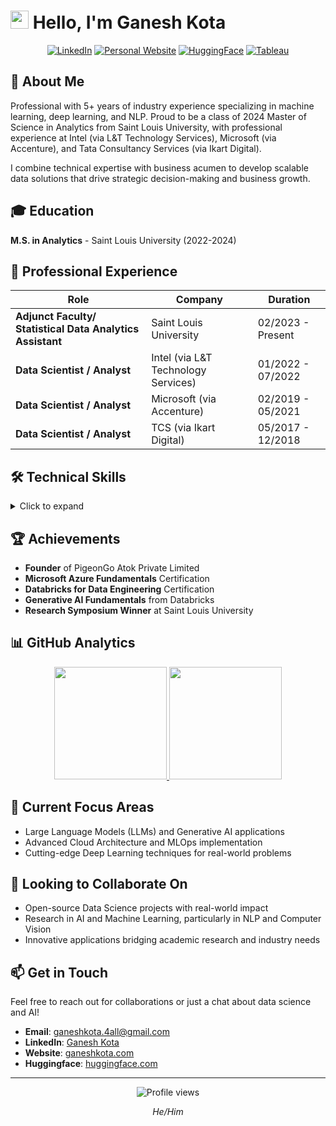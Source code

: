 # <img src="https://raw.githubusercontent.com/TheDudeThatCode/TheDudeThatCode/master/Assets/Hi.gif" width="29px"> Hello, I'm Ganesh Kota

<div align="center">
  
[![LinkedIn](https://img.shields.io/badge/LinkedIn-0077B5?style=for-the-badge&logo=linkedin&logoColor=white)](http://www.linkedin.com/in/ganesh-kota)
[![Personal Website](https://img.shields.io/badge/Website-000000?style=for-the-badge&logo=About.me&logoColor=white)](https://ganeshkota.com)
[![HuggingFace](https://img.shields.io/badge/🤗%20HuggingFace-yellow?style=for-the-badge)](https://huggingface.co/GaneshKota)
[![Tableau](https://img.shields.io/badge/Tableau-E97627?style=for-the-badge&logo=Tableau&logoColor=white)](https://public.tableau.com/app/profile/ganesh.kota)

</div>

## 🚀 About Me

Professional with 5+ years of industry experience specializing in machine learning, deep learning, and NLP. Proud to be a class of 2024 Master of Science in  Analytics from Saint Louis University, with professional experience at Intel (via L&T Technology Services), Microsoft (via Accenture), and Tata Consultancy Services (via Ikart Digital).

I combine technical expertise with business acumen to develop scalable data solutions that drive strategic decision-making and business growth.

## 🎓 Education

**M.S. in Analytics** - Saint Louis University (2022-2024)

## 💼 Professional Experience

| Role | Company | Duration |
|------|---------|----------|
| **Adjunct Faculty/ Statistical Data Analytics Assistant** | Saint Louis University | 02/2023 - Present |
| **Data Scientist / Analyst** | Intel (via L&T Technology Services) | 01/2022 - 07/2022 |
| **Data Scientist / Analyst** | Microsoft (via Accenture) | 02/2019 - 05/2021 |
| **Data Scientist / Analyst** | TCS (via Ikart Digital) | 05/2017 - 12/2018 |

## 🛠️ Technical Skills

<details>
<summary>Click to expand</summary>

### Programming Languages
![Python](https://img.shields.io/badge/Python-3776AB?style=flat-square&logo=python&logoColor=white)
![R](https://img.shields.io/badge/R-276DC3?style=flat-square&logo=r&logoColor=white)
![SQL](https://img.shields.io/badge/SQL-4479A1?style=flat-square&logo=postgresql&logoColor=white)
![NoSQL](https://img.shields.io/badge/NoSQL-4DB33D?style=flat-square&logo=mongodb&logoColor=white)
![HTML](https://img.shields.io/badge/HTML-E34F26?style=flat-square&logo=html5&logoColor=white)
![CSS](https://img.shields.io/badge/CSS-1572B6?style=flat-square&logo=css3&logoColor=white)
![C++](https://img.shields.io/badge/C++-00599C?style=flat-square&logo=c%2B%2B&logoColor=white)
![Java](https://img.shields.io/badge/Java-ED8B00?style=flat-square&logo=openjdk&logoColor=white)

### Frameworks & Tools
![Flask](https://img.shields.io/badge/Flask-000000?style=flat-square&logo=flask&logoColor=white)
![MS SQL](https://img.shields.io/badge/MS_SQL-CC2927?style=flat-square&logo=microsoft-sql-server&logoColor=white)
![MySQL](https://img.shields.io/badge/MySQL-4479A1?style=flat-square&logo=mysql&logoColor=white)
![PostgreSQL](https://img.shields.io/badge/PostgreSQL-336791?style=flat-square&logo=postgresql&logoColor=white)
![MongoDB](https://img.shields.io/badge/MongoDB-47A248?style=flat-square&logo=mongodb&logoColor=white)
![Git](https://img.shields.io/badge/Git-F05032?style=flat-square&logo=git&logoColor=white)
![Docker](https://img.shields.io/badge/Docker-2496ED?style=flat-square&logo=docker&logoColor=white)
![Kubernetes](https://img.shields.io/badge/Kubernetes-326CE5?style=flat-square&logo=kubernetes&logoColor=white)

### Cloud & Visualization
![AWS](https://img.shields.io/badge/AWS-232F3E?style=flat-square&logo=amazon-aws&logoColor=white)
![Azure](https://img.shields.io/badge/Azure-0089D6?style=flat-square&logo=microsoft-azure&logoColor=white)
![Power BI](https://img.shields.io/badge/Power_BI-F2C811?style=flat-square&logo=power-bi&logoColor=black)
![Tableau](https://img.shields.io/badge/Tableau-E97627?style=flat-square&logo=tableau&logoColor=white)

### Data Processing & Streaming
![PySpark](https://img.shields.io/badge/PySpark-E25A1C?style=flat-square&logo=apache-spark&logoColor=white)
![Kafka](https://img.shields.io/badge/Kafka-231F20?style=flat-square&logo=apache-kafka&logoColor=white)
![Pandas](https://img.shields.io/badge/Pandas-150458?style=flat-square&logo=pandas&logoColor=white)
![NumPy](https://img.shields.io/badge/NumPy-013243?style=flat-square&logo=numpy&logoColor=white)
![Airflow](https://img.shields.io/badge/Airflow-017CEE?style=flat-square&logo=apache-airflow&logoColor=white)
![Snowflake](https://img.shields.io/badge/Snowflake-29B5E8?style=flat-square&logo=snowflake&logoColor=white)

### Machine Learning & AI
![Scikit-learn](https://img.shields.io/badge/ScikitLearn-F7931E?style=flat-square&logo=scikit-learn&logoColor=white)
![TensorFlow](https://img.shields.io/badge/TensorFlow-FF6F00?style=flat-square&logo=tensorflow&logoColor=white)
![PyTorch](https://img.shields.io/badge/PyTorch-EE4C2C?style=flat-square&logo=pytorch&logoColor=white)
![XGBoost](https://img.shields.io/badge/XGBoost-337733?style=flat-square)
![NLTK](https://img.shields.io/badge/NLTK-3776AB?style=flat-square)
![SpaCy](https://img.shields.io/badge/SpaCy-09A3D5?style=flat-square)
![LSTM](https://img.shields.io/badge/LSTM-025E8C?style=flat-square)

</details>

## 🏆 Achievements

- **Founder** of PigeonGo Atok Private Limited
- **Microsoft Azure Fundamentals** Certification
- **Databricks for Data Engineering** Certification
- **Generative AI Fundamentals** from Databricks
- **Research Symposium Winner** at Saint Louis University

## 📊 GitHub Analytics

<div align="center">
  <a href="https://github.com/GaneshKotaSLU">
    <img height="180em" src="https://github-readme-stats-eight-theta.vercel.app/api?username=GaneshKotaSLU&show_icons=true&theme=tokyonight&include_all_commits=true&count_private=true"/>
    <img height="180em" src="https://github-readme-stats-eight-theta.vercel.app/api/top-langs/?username=GaneshKotaSLU&layout=compact&langs_count=8&theme=tokyonight"/>
  </a>
</div>

## 🔭 Current Focus Areas

- Large Language Models (LLMs) and Generative AI applications
- Advanced Cloud Architecture and MLOps implementation
- Cutting-edge Deep Learning techniques for real-world problems

## 👯 Looking to Collaborate On

- Open-source Data Science projects with real-world impact
- Research in AI and Machine Learning, particularly in NLP and Computer Vision
- Innovative applications bridging academic research and industry needs

## 📫 Get in Touch

Feel free to reach out for collaborations or just a chat about data science and AI!

- **Email**: [ganeshkota.4all@gmail.com](mailto:ganeshkota.4all@gmail.com)
- **LinkedIn**: [Ganesh Kota](https://www.linkedin.com/in/ganeshkota)
- **Website**: [ganeshkota.com](https://ganeshkota.com)
- **Huggingface**: [huggingface.com](https://huggingface.co/ganeshkota/my_awesome_model)


---

<div align="center">
  <img src="https://komarev.com/ghpvc/?username=GaneshKotaSLU&color=blue&style=flat-square&label=Profile+Views" alt="Profile views"/>
  
  <p><i>He/Him</i></p>
</div>
